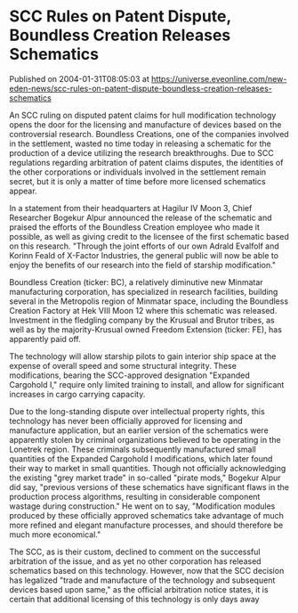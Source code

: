 # SCC Rules on Patent Dispute, Boundless Creation Releases Schematics
Published on 2004-01-31T08:05:03 at https://universe.eveonline.com/new-eden-news/scc-rules-on-patent-dispute-boundless-creation-releases-schematics

An SCC ruling on disputed patent claims for hull modification technology opens the door for the licensing and manufacture of devices based on the controversial research. Boundless Creations, one of the companies involved in the settlement, wasted no time today in releasing a schematic for the production of a device utilizing the research breakthroughs. Due to SCC regulations regarding arbitration of patent claims disputes, the identities of the other corporations or individuals involved in the settlement remain secret, but it is only a matter of time before more licensed schematics appear.   
  
In a statement from their headquarters at Hagilur IV Moon 3, Chief Researcher Bogekur Alpur announced the release of the schematic and praised the efforts of the Boundless Creation employee who made it possible, as well as giving credit to the licensee of the first schematic based on this research. "Through the joint efforts of our own Adrald Evalfolf and Korinn Feald of X-Factor Industries, the general public will now be able to enjoy the benefits of our research into the field of starship modification."   
  
Boundless Creation (ticker: BC), a relatively diminutive new Minmatar manufacturing corporation, has specialized in research facilities, building several in the Metropolis region of Minmatar space, including the Boundless Creation Factory at Hek VIII Moon 12 where this schematic was released. Investment in the fledgling company by the Krusual and Brutor tribes, as well as by the majority-Krusual owned Freedom Extension (ticker: FE), has apparently paid off.   
  
The technology will allow starship pilots to gain interior ship space at the expense of overall speed and some structural integrity. These modifications, bearing the SCC-approved designation "Expanded Cargohold I," require only limited training to install, and allow for significant increases in cargo carrying capacity.   
  
Due to the long-standing dispute over intellectual property rights, this technology has never been officially approved for licensing and manufacture application, but an earlier version of the schematics were apparently stolen by criminal organizations believed to be operating in the Lonetrek region. These criminals subsequently manufactured small quantities of the Expanded Cargohold I modifications, which later found their way to market in small quantities. Though not officially acknowledging the existing "grey market trade" in so-called "pirate mods," Bogekur Alpur did say, "previous versions of these schematics have significant flaws in the production process algorithms, resulting in considerable component wastage during construction." He went on to say, "Modification modules produced by these officially approved schematics take advantage of much more refined and elegant manufacture processes, and should therefore be much more economical."   
  
The SCC, as is their custom, declined to comment on the successful arbitration of the issue, and as yet no other corporation has released schematics based on this technology. However, now that the SCC decision has legalized "trade and manufacture of the technology and subsequent devices based upon same," as the official arbitration notice states, it is certain that additional licensing of this technology is only days away
